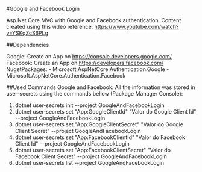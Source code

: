 #Google and Facebook Login

Asp.Net Core MVC with Google and Facebook authentication.
Content created using this video reference: https://www.youtube.com/watch?v=YSKqZcS6PLg

##Dependencies

Google: Create an App on https://console.developers.google.com/
Facebook: Create an App on https://developers.facebook.com/
NugetPackages: 
	- Microsoft.AspNetCore.Authentication.Google
	- Microsoft.AspNetCore.Authentication.Facebook

##Used Commands
Google and Facebook:
All the information was stored in user-secrets using the commands bellow (Package Manager Console):
             
1) dotnet user-secrets init --project GoogleAndFacebookLogin
2) dotnet user-secrets set "App:GoogleClientId" "Valor do Google Client Id" --project GoogleAndFacebookLogin
3) dotnet user-secrets set "App:GoogleClientSecret" "Valor do Google Client Secret" --project GoogleAndFacebookLogin
4) dotnet user-secrets set "App:FacebookClientId" "Valor do Facebook Client Id" --project GoogleAndFacebookLogin
5) dotnet user-secrets set "App:FacebookClientSecret" "Valor do Facebook Client Secret" --project GoogleAndFacebookLogin
6) dotnet user-secrets list --project GoogleAndFacebookLogin